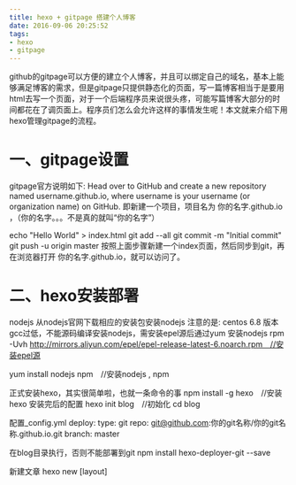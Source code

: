 ```yaml
---
title: hexo + gitpage 搭建个人博客
date: 2016-09-06 20:25:52
tags:
- hexo
- gitpage 
---
```


github的gitpage可以方便的建立个人博客，并且可以绑定自己的域名，基本上能够满足博客的需求，但是gitpage只提供静态化的页面，写一篇博客相当于是要用html去写一个页面，对于一个后端程序员来说很头疼，可能写篇博客大部分的时间都花在了调页面上。程序员们怎么会允许这样的事情发生呢！本文就来介绍下用hexo管理gitpage的流程。
<!--more-->

# 一、gitpage设置
gitpage官方说明如下:
Head over to GitHub and create a new repository named username.github.io, where username is your username (or organization name) on GitHub.
即新建一个项目，项目名为  你的名字.github.io ，（你的名字。。。不是真的就叫“你的名字”）

echo "Hello World" > index.html
git add --all
git commit -m "Initial commit"
git push -u origin master
按照上面步骤新建一个index页面，然后同步到git，再在浏览器打开 你的名字.github.io，就可以访问了。

# 二、hexo安装部署
nodejs
从nodejs官网下载相应的安装包安装nodejs
注意的是: centos 6.8 版本gcc过低，不能源码编译安装nodejs，需安装epel源后通过yum 安装nodejs
rpm -Uvh http://mirrors.aliyun.com/epel/epel-release-latest-6.noarch.rpm　//安装epel源

yum install nodejs npm　//安装nodejs , npm

正式安装hexo，其实很简单啦，也就一条命令的事
npm install -g hexo　//安装hexo
安装完后的配置
hexo init blog　//初始化
cd blog

配置_config.yml
deploy:
     type: git
     repo: git@github.com:你的git名称/你的git名称.github.io.git
     branch: master

在blog目录执行，否则不能部署到git
npm install hexo-deployer-git --save

新建文章
hexo new [layout] <title>
生成的文件默认在source/_post/下，用markdown编辑器直接打开写博客就行。

生成静态页面
hexo generate

部署到github
hexo deploy

# 三、域名解析
如果你觉得github的域名不酷，那么你可以自己去注册一个域名，注册后在域名后台添加一条CNAME解析，解析到
你的名字.github.io，
然后在blog/source/下新增CNAME文件，内容填你自己解析过的域名。
如果只在github设置里面配置，下次deploy的时候会覆盖掉CNAME文件，这时候你会发现你自己的域名不能访问了，然后苦逼的开始寻找原因。。。

# 四、更换电脑后如何配置
白天在公司电脑上配置好了hexo环境，晚上回到家准备写博客时发现hexo部署到github上的只有静态页面文件，hexo的配置等等并没有同步，解决这个问题网上有好多解决方法，有用云盘直接备份hexo目录的，既然用的github，我干脆就直接新建了个git项目，将整个hexo目录放进去同步，目录下的public目录是放生成的静态页面的，直接忽略掉，node_modules是放安装的node模块，也忽略掉，这样在其他电脑上，直接clone一份下来，就可以直接写博客了。



